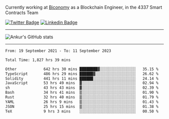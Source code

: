 Currently working at [Biconomy](https://biconomy.io/) as a Blockchain Engineer, in the 4337 Smart Contracts Team

 [![Twitter Badge](https://img.shields.io/badge/-@ankurdubey521-1ca0f1?style=flat-square&labelColor=1ca0f1&logo=twitter&logoColor=white&link=https://twitter.com/ankurdubey521)](https://twitter.com/ankurdubey521) [![Linkedin Badge](https://img.shields.io/badge/-ankurdubey521-blue?style=flat-square&logo=Linkedin&logoColor=white&link=https://www.linkedin.com/in/ankurdubey521/)](https://www.linkedin.com/in/ankurdubey521/)

<hr/>

![Ankur's GitHub stats](https://github-readme-stats.vercel.app/api?username=ankurdubey521&count_private=true&theme=radical)

<hr/>

<!--START_SECTION:waka-->

```txt
From: 19 September 2021 - To: 11 September 2023

Total Time: 1,827 hrs 39 mins

Other            642 hrs 30 mins ████████▓░░░░░░░░░░░░░░░░   35.15 %
TypeScript       486 hrs 29 mins ██████▓░░░░░░░░░░░░░░░░░░   26.62 %
Solidity         441 hrs 11 mins ██████░░░░░░░░░░░░░░░░░░░   24.14 %
JavaScript       53 hrs 49 mins  ▓░░░░░░░░░░░░░░░░░░░░░░░░   02.94 %
sh               43 hrs 43 mins  ▓░░░░░░░░░░░░░░░░░░░░░░░░   02.39 %
Bash             34 hrs 41 mins  ▒░░░░░░░░░░░░░░░░░░░░░░░░   01.90 %
Rust             32 hrs 40 mins  ▒░░░░░░░░░░░░░░░░░░░░░░░░   01.79 %
YAML             26 hrs 9 mins   ▒░░░░░░░░░░░░░░░░░░░░░░░░   01.43 %
JSON             25 hrs 15 mins  ▒░░░░░░░░░░░░░░░░░░░░░░░░   01.38 %
TeX              9 hrs 3 mins    ░░░░░░░░░░░░░░░░░░░░░░░░░   00.50 %
```

<!--END_SECTION:waka-->
